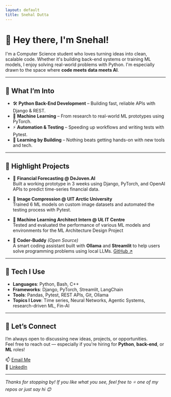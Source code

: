 ```yaml
---
layout: default
title: Snehal Dutta 
---
```


# 👋 Hey there, I'm Snehal!

I'm a Computer Science student who loves turning ideas into clean, scalable code. Whether it's building back-end systems or training ML models, I enjoy solving real-world problems with Python. I'm especially drawn to the space where **code meets data meets AI**.

---

## 🚀 What I’m Into

- 🛠️ **Python Back-End Development** – Building fast, reliable APIs with Django & REST.
- 🤖 **Machine Learning** – From research to real-world ML prototypes using PyTorch.
- ⚡ **Automation & Testing** – Speeding up workflows and writing tests with Pytest.
- 🧠 **Learning by Building** – Nothing beats getting hands-on with new tools and tech.

---

## 🌟 Highlight Projects

- 💸 **Financial Forecasting @ DeJoven.AI**  
  Built a working prototype in 3 weeks using Django, PyTorch, and OpenAI APIs to predict time-series financial data.

- 🧊 **Image Compression @ UIT Arctic University**  
  Trained 6 ML models on custom image datasets and automated the testing process with Pytest.

- 🌊 **Machine Learning Architect Intern @ UŁ IT Centre**  
  Tested and evaluated the performance of various ML models and environments for the ML Architecture Design Project
  
- 💬 **Coder-Buddy** *(Open Source)*  
  A smart coding assistant built with **Ollama** and **Streamlit** to help users solve programming problems using local LLMs. [GitHub ↗](https://github.com/snehaldutta/coder-buddy)

---

## 🧰 Tech I Use

- **Languages**: Python, Bash, C++ 
- **Frameworks**: Django, PyTorch, Streamlit, LangChain
- **Tools**: Pandas, Pytest, REST APIs, Git, Ollama  
- **Topics I Love**: Time series, Neural Networks, Agentic Systems, research-driven ML, Fin-AI

---

## 🤝 Let’s Connect

I’m always open to discussing new ideas, projects, or opportunities.  
Feel free to reach out — especially if you're hiring for **Python**, **back-end**, or **ML** roles!

📫 [Email Me](mailto:snehaldutta1230@gmail.com)  
💼 [LinkedIn](https://www.linkedin.com/in/snehal-python)  

---

_Thanks for stopping by! If you like what you see, feel free to ⭐ one of my repos or just say hi 😊_
